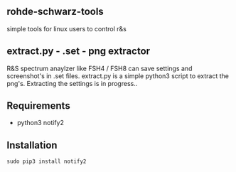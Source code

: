 ## rohde-schwarz-tools
simple tools for linux users to control r&amp;s

## extract.py - .set - png extractor

R&S spectrum anaylzer like FSH4 / FSH8 can save settings and screenshot's in .set files.
extract.py is a simple python3 script to extract the png's.
Extracting the settings is in progress..

## Requirements
* python3 notify2

## Installation

	sudo pip3 install notify2
